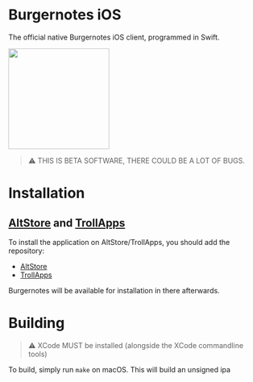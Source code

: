 # Burgernotes iOS

The official native Burgernotes iOS client, programmed in Swift.

<a href="https://www.shorturl.at/fBNXY"><img src="https://i.imgur.com/46qhEAv.png" width="200"></a>

> ⚠️ THIS IS BETA SOFTWARE, THERE COULD BE A LOT OF BUGS.

# Installation

## [AltStore](https://github.com/altstoreio/AltStore) and [TrollApps](https://github.com/TheResonanceTeam/TrollApps)
To install the application on AltStore/TrollApps, you should add the repository:
- [AltStore](https://shorturl.at/fBNXY)
- [TrollApps](https://shorturl.at/glmzQ)

Burgernotes will be available for installation in there afterwards.

# Building

> ⚠️ XCode MUST be installed (alongside the XCode commandline tools)

To build, simply run `make` on macOS. This will build an unsigned ipa
